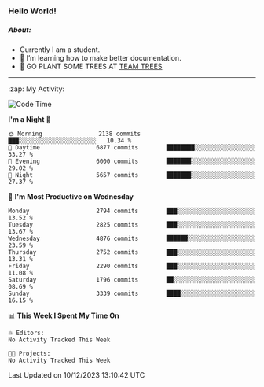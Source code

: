 ### Hello World!

##### About:
- Currently I am a student.
- 🌱 I’m learning how to make better documentation.
- 🌱 GO PLANT SOME TREES AT [TEAM TREES](https://teamtrees.org/)

---
  <summary>:zap: My Activity:</summary>
  
<!--START_SECTION:waka-->
![Code Time](http://img.shields.io/badge/Code%20Time-1%2C267%20hrs%2047%20mins-blue)

**I'm a Night 🦉** 

```text
🌞 Morning                2138 commits        ███░░░░░░░░░░░░░░░░░░░░░░   10.34 % 
🌆 Daytime                6877 commits        ████████░░░░░░░░░░░░░░░░░   33.27 % 
🌃 Evening                6000 commits        ███████░░░░░░░░░░░░░░░░░░   29.02 % 
🌙 Night                  5657 commits        ███████░░░░░░░░░░░░░░░░░░   27.37 % 
```
📅 **I'm Most Productive on Wednesday** 

```text
Monday                   2794 commits        ███░░░░░░░░░░░░░░░░░░░░░░   13.52 % 
Tuesday                  2825 commits        ███░░░░░░░░░░░░░░░░░░░░░░   13.67 % 
Wednesday                4876 commits        ██████░░░░░░░░░░░░░░░░░░░   23.59 % 
Thursday                 2752 commits        ███░░░░░░░░░░░░░░░░░░░░░░   13.31 % 
Friday                   2290 commits        ███░░░░░░░░░░░░░░░░░░░░░░   11.08 % 
Saturday                 1796 commits        ██░░░░░░░░░░░░░░░░░░░░░░░   08.69 % 
Sunday                   3339 commits        ████░░░░░░░░░░░░░░░░░░░░░   16.15 % 
```


📊 **This Week I Spent My Time On** 

```text
🔥 Editors: 
No Activity Tracked This Week

🐱‍💻 Projects: 
No Activity Tracked This Week
```


 Last Updated on 10/12/2023 13:10:42 UTC
<!--END_SECTION:waka-->
